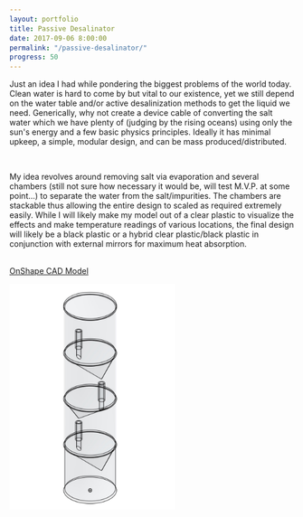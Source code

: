 ```yaml
---
layout: portfolio
title: Passive Desalinator
date: 2017-09-06 8:00:00
permalink: "/passive-desalinator/"
progress: 50
---
```



<style>
    img { max-height: 400px; }
</style>

Just an idea I had while pondering the biggest problems of the world today.
Clean water is hard to come by but vital to our existence, yet we still depend
on the water table and/or active desalinization methods to get the liquid we 
need. Generically, why not create a device cable of converting the salt water
which we have plenty of (judging by the rising oceans) using only the sun's 
energy and a few basic physics principles. Ideally it has minimal upkeep, a 
simple, modular design, and can be mass produced/distributed.

<br>

My idea revolves around removing salt via evaporation and several chambers
(still not sure how necessary it would be, will test M.V.P. at some point...)
to separate the water from the salt/impurities. The chambers are stackable thus
allowing the entire design to scaled as required extremely easily. While I will
likely make my model out of a clear plastic to visualize the effects and make 
temperature readings of various locations, the final design will likely be a
black plastic or a hybrid clear plastic/black plastic in conjunction with
external mirrors for maximum heat absorption.

<br>

<a class="button" href="https://cad.onshape.com/documents/3e6c5b9ca36020cec9ba2b16/w/1b8e064f76882421a1d7f45e/e/b758c1f920d969a825c9ae32">
OnShape CAD Model
</a>

<br>

![Model](/assets/img/portfolio/passive-desalinator/model.jpg)
